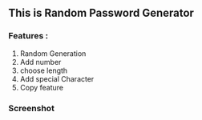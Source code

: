 ## This is Random Password Generator

### Features  : 
1. Random Generation
2. Add number
3. choose length
4. Add special Character
5. Copy feature

### Screenshot 
